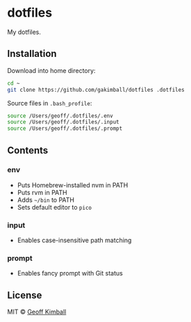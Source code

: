 # dotfiles

My dotfiles.

## Installation

Download into home directory:

```bash
cd ~
git clone https://github.com/gakimball/dotfiles .dotfiles
```

Source files in `.bash_profile`:

```bash
source /Users/geoff/.dotfiles/.env
source /Users/geoff/.dotfiles/.input
source /Users/geoff/.dotfiles/.prompt
```

## Contents

### env

- Puts Homebrew-installed nvm in PATH
- Puts rvm in PATH
- Adds `~/bin` to PATH
- Sets default editor to `pico`

### input

- Enables case-insensitive path matching

### prompt

- Enables fancy prompt with Git status

## License

MIT &copy; [Geoff Kimball](http://geoffkimball.com)
